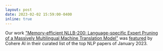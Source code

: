 ```yaml
---
layout: post
date: 2023-02-02 15:59:00-0400
inline: true
---
```


Our work ["Memory-efficient NLLB-200: Language-specific Expert Pruning of a Massively Multilingual Machine Translation Model"](https://aclanthology.org/2023.acl-long.198/) was [featured](https://txt.cohere.com/top-natural-language-processing-nlp-papers-of-january-2023/) by 
Cohere AI in their curated list of the top NLP papers of January 2023.